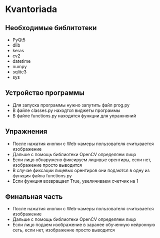 # Kvantoriada

## Необходимые библитотеки
 + PyQt5
 + dlib
 + keras
 + cv2
 + datetime
 + numpy
 + sqlite3
 + sys
 
## Устройство программы 
 + Для запуска программы нужно запутить файл prog.py
 + В файле classes.py находтся виджеты программы
 + В файле functions.py находятся функции для упражнений
 
## Упражнения
 + После нажатия кнопки с Web-камеры пользователя считывается изображение
 + Дальше с помощь библиотеки OpenCV определяем лицо
 + Если лицо обнаружено фиксируем лицивые орентиры, если нет, изображение просто выводится 
 + В случае фиксации лицевых орентиров они подаются в одну из функция файла functions.py
 + Если функция возвращает True, увеличиваем счетчик на 1
 
## Финальная часть
 + После нажатия кнопки с Web-камеры пользователя считывается изображение
 + Дальше с помощь библиотеки OpenCV определяем лицо
 + Если лицо подаем изображение в заранее обученную нейронную сеть, если нет, изображение просто выводится

